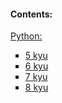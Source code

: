 #### Contents:

<a href="https://github.com/RandyR0zz/Codewars/tree/main/Python">Python:</a>

<ul type="square">
  <li><a href="https://github.com/RandyR0zz/Codewars/tree/main/Python/5_kyu">5 kyu</a></li>
  <li><a href="https://github.com/RandyR0zz/Codewars/tree/main/Python/6_kyu">6 kyu</a></li>
  <li><a href="https://github.com/RandyR0zz/Codewars/tree/main/Python/7_kyu">7 kyu</a></li>
  <li><a href="https://github.com/RandyR0zz/Codewars/tree/main/Python/8_kyu">8 kyu</a></li>
</ul>
